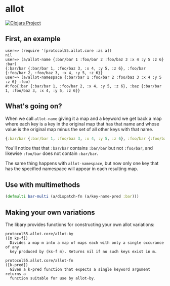 # allot

[![Clojars Project](https://img.shields.io/clojars/v/org.clojars.protocol55/allot.svg)](https://clojars.org/org.clojars.protocol55/allot)

## First, an example

```shell
user=> (require '[protocol55.allot.core :as a])
nil
user=> (a/allot-name {:bar/bar 1 :foo/bar 2 :foo/baz 3 :x 4 :y 5 :z 6} :bar)
{:bar/bar {:bar/bar 1, :foo/baz 3, :x 4, :y 5, :z 6}, :foo/bar {:foo/bar 2, :foo/baz 3, :x 4, :y 5, :z 6}}
user=> (a/allot-namespace {:bar/bar 1 :foo/bar 2 :foo/baz 3 :x 4 :y 5 :z 6} :foo)
#:foo{:bar {:bar/bar 1, :foo/bar 2, :x 4, :y 5, :z 6}, :baz {:bar/bar 1, :foo/baz 3, :x 4, :y 5, :z 6}}
```

## What's going on?

When we call `allot-name` giving it a map and a keyword we get back a map where
each key is a key in the original map that has that name and whose value is the
original map minus the set of all other keys with that name. 

```clojure
{:bar/bar {:bar/bar 1, :foo/baz 3, :x 4, :y 5, :z 6}, :foo/bar {:foo/bar 2, :foo/baz 3, :x 4, :y 5, :z 6}}
```

You'll notice that that `:bar/bar` contains `:bar/bar` but not `:foo/bar`, and
likewise `:foo/bar` does not contain `:bar/bar`.

The same thing happens with `allot-namespace`, but now only one key that has the
specified namespace will appear in each resulting map.

## Use with multimethods

```clojure
(defmulti bar-multi (a/dispatch-fn (a/key-name-pred :bar)))
```

## Making your own variations

The libary provides functions for constructing your own allot variations:

```
protocol55.allot.core/allot-by
([m ks-f])
  Divides a map m into a map of maps each with only a single occurance of any
  key produced by (ks-f m). Returns nil if no such keys exist in m.

protocol55.allot.core/allot-fn
([k-pred])
  Given a k-pred function that expects a single keyword argument returns a
  function suitable for use by allot-by.
```
